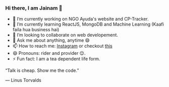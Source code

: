 ### Hi there, I am Jainam 👋

- 🔭 I’m currently working on NGO Ayuda's website and CP-Tracker.
- 🌱 I’m currently learning ReactJS, MongoDB and Machine Learning (Kaafi faila hua business hai) 
- 👯 I’m looking to collaborate on web developement.
- 💬 Ask me about anything, anytime 😄 
- 📫 How to reach me: [Instagram](https://www.instagram.com/_the_apollyon_/) or checkout [this](th3c0d3br34ker.github.io)
- 😄 Pronouns: rider and provider 😌.
- ⚡ Fun fact: I am a tea dependent life form.  

“Talk is cheap. Show me the code.”

― Linus Torvalds
